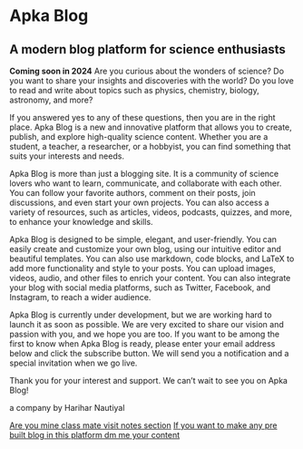 
# Apka Blog
 ## A modern blog platform for science enthusiasts
**Coming soon in 2024**
Are you curious about the wonders of science? Do you want to share your insights and discoveries with the world? Do you love to read and write about topics such as physics, chemistry, biology, astronomy, and more?

If you answered yes to any of these questions, then you are in the right place. Apka Blog is a new and innovative platform that allows you to create, publish, and explore high-quality science content. Whether you are a student, a teacher, a researcher, or a hobbyist, you can find something that suits your interests and needs.

Apka Blog is more than just a blogging site. It is a community of science lovers who want to learn, communicate, and collaborate with each other. You can follow your favorite authors, comment on their posts, join discussions, and even start your own projects. You can also access a variety of resources, such as articles, videos, podcasts, quizzes, and more, to enhance your knowledge and skills.

Apka Blog is designed to be simple, elegant, and user-friendly. You can easily create and customize your own blog, using our intuitive editor and beautiful templates. You can also use markdown, code blocks, and LaTeX to add more functionality and style to your posts. You can upload images, videos, audio, and other files to enrich your content. You can also integrate your blog with social media platforms, such as Twitter, Facebook, and Instagram, to reach a wider audience.

Apka Blog is currently under development, but we are working hard to launch it as soon as possible. We are very excited to share our vision and passion with you, and we hope you are too. If you want to be among the first to know when Apka Blog is ready, please enter your email address below and click the subscribe button. We will send you a notification and a special invitation when we go live.

Thank you for your interest and support. We can’t wait to see you on Apka Blog!

a company by Harihar Nautiyal


[Are you mine class mate visit notes section](https://apka.blog/repo/notes)
[If you want to make any pre built blog in this platform dm me your content](https://instagram.com/craftbyhn)